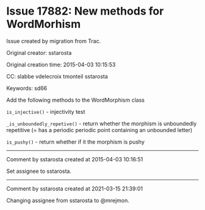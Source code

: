 # Issue 17882: New methods for WordMorhism

Issue created by migration from Trac.

Original creator: sstarosta

Original creation time: 2015-04-03 10:15:53

CC:  slabbe vdelecroix tmonteil sstarosta

Keywords: sd66

Add the following methods to the WordMorphism class

`is_injective()` - injectivity test

`_is_unboundedly_repetive()` - return whether the morphism is unboundedly repetitive (= has a periodic periodic point containing an unbounded letter)

`is_pushy()` - return whether if it the morphism is pushy


---

Comment by sstarosta created at 2015-04-03 10:16:51

Set assignee to sstarosta.


---

Comment by sstarosta created at 2021-03-15 21:39:01

Changing assignee from sstarosta to @mrejmon.
